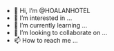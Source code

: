 - 👋 Hi, I’m @HOALANHOTEL
- 👀 I’m interested in ...
- 🌱 I’m currently learning ...
- 💞️ I’m looking to collaborate on ...
- 📫 How to reach me ...

<!---
HOALANHOTEL/HOALANHOTEL is a ✨ special ✨ repository because its `README.md` (this file) appears on your GitHub profile.
You can click the Preview link to take a look at your changes.
--->
